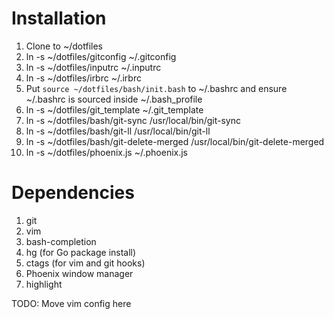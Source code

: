# Installation
1. Clone to ~/dotfiles
2. ln -s ~/dotfiles/gitconfig ~/.gitconfig
3. ln -s ~/dotfiles/inputrc ~/.inputrc
4. ln -s ~/dotfiles/irbrc ~/.irbrc
5. Put `source ~/dotfiles/bash/init.bash` to ~/.bashrc and ensure ~/.bashrc is sourced inside ~/.bash_profile
6. ln -s ~/dotfiles/git_template ~/.git_template
7. ln -s ~/dotfiles/bash/git-sync /usr/local/bin/git-sync
8. ln -s ~/dotfiles/bash/git-ll /usr/local/bin/git-ll
9. ln -s ~/dotfiles/bash/git-delete-merged /usr/local/bin/git-delete-merged
10. ln -s ~/dotfiles/phoenix.js ~/.phoenix.js

# Dependencies

1. git
2. vim
3. bash-completion
4. hg (for Go package install)
5. ctags (for vim and git hooks)
6. Phoenix window manager
7. highlight

TODO: Move vim config here
